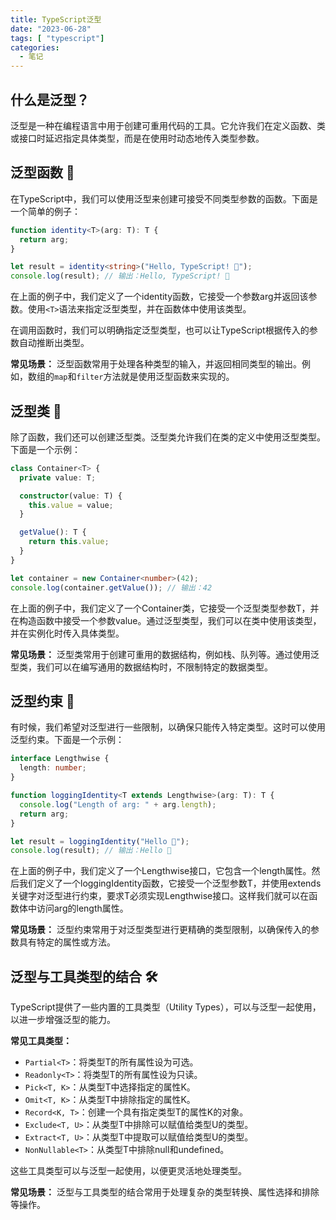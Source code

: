 ```yaml
---
title: TypeScript泛型
date: "2023-06-28"
tags: [ "typescript"]
categories:
  - 笔记
---
```



## 什么是泛型？ 

泛型是一种在编程语言中用于创建可重用代码的工具。它允许我们在定义函数、类或接口时延迟指定具体类型，而是在使用时动态地传入类型参数。

## 泛型函数 📝

在TypeScript中，我们可以使用泛型来创建可接受不同类型参数的函数。下面是一个简单的例子：

```typescript
function identity<T>(arg: T): T {
  return arg;
}

let result = identity<string>("Hello, TypeScript! 🚀");
console.log(result); // 输出：Hello, TypeScript! 🚀
```

在上面的例子中，我们定义了一个identity函数，它接受一个参数arg并返回该参数。使用`<T>`语法来指定泛型类型，并在函数体中使用该类型。

在调用函数时，我们可以明确指定泛型类型，也可以让TypeScript根据传入的参数自动推断出类型。

**常见场景：** 泛型函数常用于处理各种类型的输入，并返回相同类型的输出。例如，数组的`map`和`filter`方法就是使用泛型函数来实现的。

## 泛型类 🏢

除了函数，我们还可以创建泛型类。泛型类允许我们在类的定义中使用泛型类型。下面是一个示例：

```typescript
class Container<T> {
  private value: T;

  constructor(value: T) {
    this.value = value;
  }

  getValue(): T {
    return this.value;
  }
}

let container = new Container<number>(42);
console.log(container.getValue()); // 输出：42
```

在上面的例子中，我们定义了一个Container类，它接受一个泛型类型参数T，并在构造函数中接受一个参数value。通过泛型类型，我们可以在类中使用该类型，并在实例化时传入具体类型。

**常见场景：** 泛型类常用于创建可重用的数据结构，例如栈、队列等。通过使用泛型类，我们可以在编写通用的数据结构时，不限制特定的数据类型。

## 泛型约束 🚧

有时候，我们希望对泛型进行一些限制，以确保只能传入特定类型。这时可以使用泛型约束。下面是一个示例：

```typescript
interface Lengthwise {
  length: number;
}

function loggingIdentity<T extends Lengthwise>(arg: T): T {
  console.log("Length of arg: " + arg.length);
  return arg;
}

let result = loggingIdentity("Hello 👋");
console.log(result); // 输出：Hello 👋
```

在上面的例子中，我们定义了一个Lengthwise接口，它包含一个length属性。然后我们定义了一个loggingIdentity函数，它接受一个泛型参数T，并使用extends关键字对泛型进行约束，要求T必须实现Lengthwise接口。这样我们就可以在函数体中访问arg的length属性。

**常见场景：** 泛型约束常用于对泛型类型进行更精确的类型限制，以确保传入的参数具有特定的属性或方法。

## 泛型与工具类型的结合 🛠️

TypeScript提供了一些内置的工具类型（Utility Types），可以与泛型一起使用，以进一步增强泛型的能力。

**常见工具类型：**

- `Partial<T>`：将类型T的所有属性设为可选。
- `Readonly<T>`：将类型T的所有属性设为只读。
- `Pick<T, K>`：从类型T中选择指定的属性K。
- `Omit<T, K>`：从类型T中排除指定的属性K。
- `Record<K, T>`：创建一个具有指定类型T的属性K的对象。
- `Exclude<T, U>`：从类型T中排除可以赋值给类型U的类型。
- `Extract<T, U>`：从类型T中提取可以赋值给类型U的类型。
- `NonNullable<T>`：从类型T中排除null和undefined。

这些工具类型可以与泛型一起使用，以便更灵活地处理类型。

**常见场景：** 泛型与工具类型的结合常用于处理复杂的类型转换、属性选择和排除等操作。